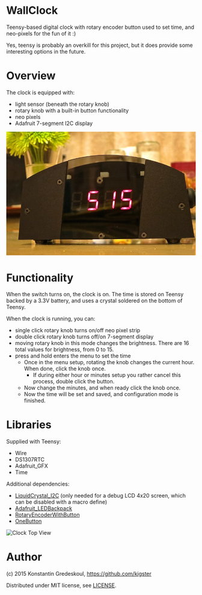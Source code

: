 WallClock
=========

Teensy-based digital clock with rotary encoder button used to set time, and neo-pixels for the fun of it :)

Yes, teensy is probably an overkill for this project, but it does provide some interesting options in the future.

Overview
=============

The clock is equipped with:

* light sensor (beneath the rotary knob)
* rotary knob with a built-in button functionality
* neo pixels
* Adafruit 7-segment I2C display

![Clock Front View](images/clock_front.jpg)

Functionality
=============

When the switch turns on, the clock is on.  The time is stored on Teensy backed by a 3.3V battery, and uses a crystal soldered on the bottom of Teensy.

When the clock is running, you can:
* single click rotary knob turns on/off neo pixel strip
* double click rotary knob turns off/on 7-segment display
* moving rotary knob in this mode changes the brightness. There are 16 total values for brightness, from 0 to 15.
* press and hold enters the menu to set the time
  * Once in the menu setup, rotating the knob changes the current hour.  When done, click the knob once.
	  * If during either hour or minutes setup you rather cancel this process, double click the button.
  * Now change the minutes, and when ready click the knob once.
  * Now the time will be set and saved, and configuration mode is finished.
    
Libraries
=========
Supplied with Teensy:
* Wire
* DS1307RTC
* Adafruit_GFX
* Time

Additional dependencies:
* [LiquidCrystal_I2C](https://github.com/fdebrabander/Arduino-LiquidCrystal-I2C-library) (only needed for a debug LCD 4x20 screen, which can be disabled with a macro define)
* [Adafruit_LEDBackpack](https://github.com/adafruit/Adafruit-LED-Backpack-Library)
* [RotaryEncoderWithButton](https://github.com/kigster/kiguino/tree/master/arduino/libraries/RotaryEncoderWithButton)
* [OneButton](https://github.com/mathertel/OneButton)

![Clock Top View](images/clock_top_.jpg)


Author
======

(c) 2015 Konstantin Gredeskoul, https://github.com/kigster

Distributed under MIT license, see [LICENSE](LICENSE).
